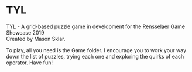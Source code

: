 # TYL

TYL - A grid-based puzzle game in development for the Rensselaer Game Showcase 2019       
Created by Mason Sklar.

To play, all you need is the Game folder.
I encourage you to work your way down the list of puzzles, trying each one and exploring the quirks of each operator. Have fun!
